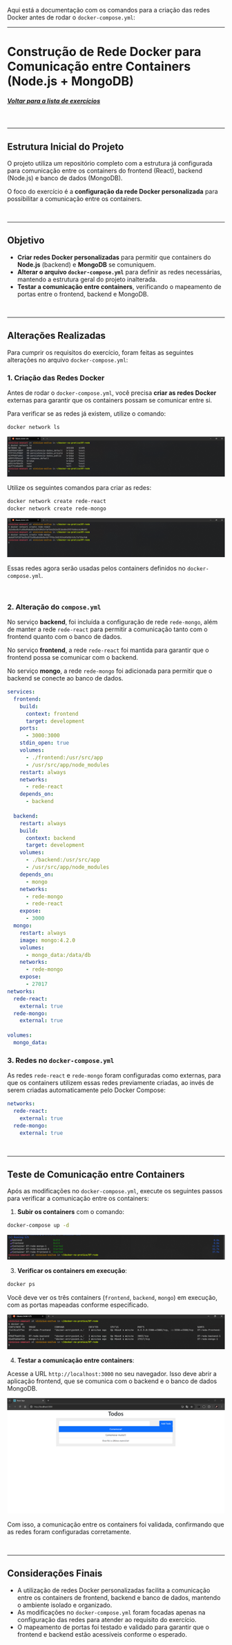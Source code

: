 Aqui está a documentação com os comandos para a criação das redes Docker antes de rodar o `docker-compose.yml`:

---

# Construção de Rede Docker para Comunicação entre Containers (Node.js + MongoDB)

##### [Voltar para a lista de exercícios](../README.md)

<br>

---

## Estrutura Inicial do Projeto

O projeto utiliza um repositório completo com a estrutura já configurada para comunicação entre os containers do frontend (React), backend (Node.js) e banco de dados (MongoDB).

O foco do exercício é a **configuração da rede Docker personalizada** para possibilitar a comunicação entre os containers.

<br>

---

## Objetivo

- **Criar redes Docker personalizadas** para permitir que containers do **Node.js** (backend) e **MongoDB** se comuniquem.
- **Alterar o arquivo `docker-compose.yml`** para definir as redes necessárias, mantendo a estrutura geral do projeto inalterada.
- **Testar a comunicação entre containers**, verificando o mapeamento de portas entre o frontend, backend e MongoDB.

<br>

---

## Alterações Realizadas

Para cumprir os requisitos do exercício, foram feitas as seguintes alterações no arquivo `docker-compose.yml`:

### 1. **Criação das Redes Docker**

Antes de rodar o `docker-compose.yml`, você precisa **criar as redes Docker** externas para garantir que os containers possam se comunicar entre si. 

Para verificar se as redes já existem, utilize o comando:

```bash
docker network ls
```

![alt text](<../assets/to_README/07 - REDES.png>)

Utilize os seguintes comandos para criar as redes:

```bash
docker network create rede-react
docker network create rede-mongo
```

![alt text](<../assets/to_README/07 - REDES CRIADAS.png>)

Essas redes agora serão usadas pelos containers definidos no `docker-compose.yml`.

<br>

### 2. **Alteração do `compose.yml`**

No serviço **backend**, foi incluída a configuração de rede `rede-mongo`, além de manter a rede `rede-react` para permitir a comunicação tanto com o frontend quanto com o banco de dados.

No serviço **frontend**, a rede `rede-react` foi mantida para garantir que o frontend possa se comunicar com o backend.

No serviço **mongo**, a rede `rede-mongo` foi adicionada para permitir que o backend se conecte ao banco de dados.

```yaml
services:
  frontend:
    build:
      context: frontend
      target: development
    ports:
      - 3000:3000
    stdin_open: true
    volumes:
      - ./frontend:/usr/src/app
      - /usr/src/app/node_modules
    restart: always
    networks:
      - rede-react
    depends_on:
      - backend

  backend:
    restart: always
    build:
      context: backend
      target: development
    volumes:
      - ./backend:/usr/src/app
      - /usr/src/app/node_modules
    depends_on:
      - mongo
    networks:
      - rede-mongo
      - rede-react
    expose: 
      - 3000
  mongo:
    restart: always
    image: mongo:4.2.0
    volumes:
      - mongo_data:/data/db
    networks:
      - rede-mongo
    expose:
      - 27017
networks:
  rede-react:
    external: true
  rede-mongo:
    external: true

volumes:
  mongo_data:

```

### 3. **Redes no `docker-compose.yml`**

As redes `rede-react` e `rede-mongo` foram configuradas como externas, para que os containers utilizem essas redes previamente criadas, ao invés de serem criadas automaticamente pelo Docker Compose:

```yaml
networks:
  rede-react:
    external: true
  rede-mongo:
    external: true
```

<br>

---

## Teste de Comunicação entre Containers

Após as modificações no `docker-compose.yml`, execute os seguintes passos para verificar a comunicação entre os containers:

1. **Subir os containers** com o comando:

```bash
docker-compose up -d
```

![alt text](<../assets/to_README/07 - COMPOSE UP.png>)

3. **Verificar os containers em execução**:

```bash
docker ps
```

Você deve ver os três containers (`frontend`, `backend`, `mongo`) em execução, com as portas mapeadas conforme especificado.

![alt text](<../assets/to_README/07 - DOCKER PS.png>)

4. **Testar a comunicação entre containers**:

Acesse a URL `http://localhost:3000` no seu navegador. Isso deve abrir a aplicação frontend, que se comunica com o backend e o banco de dados MongoDB.

![alt text](<../assets/to_README/07 - TESTE.png>)


Com isso, a comunicação entre os containers foi validada, confirmando que as redes foram configuradas corretamente.

<br>

---

## Considerações Finais

- A utilização de redes Docker personalizadas facilita a comunicação entre os containers de frontend, backend e banco de dados, mantendo o ambiente isolado e organizado.
- As modificações no `docker-compose.yml` foram focadas apenas na configuração das redes para atender ao requisito do exercício.
- O mapeamento de portas foi testado e validado para garantir que o frontend e backend estão acessíveis conforme o esperado.